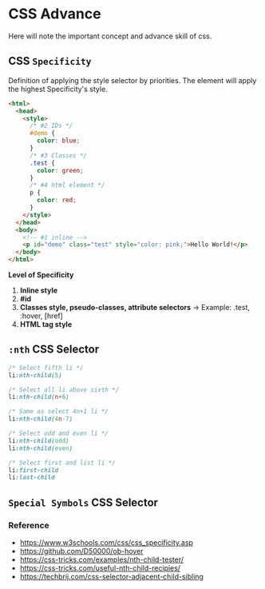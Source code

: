 # CSS Advance

Here will note the important concept and advance skill of css.

## CSS `Specificity`

Definition of applying the style selector by priorities. The element will apply the highest Specificity's style.

```html
<html>
  <head>
    <style>
      /* #2 IDs */
      #demo {
        color: blue;
      }
      /* #3 Classes */
      .test {
        color: green;
      }
      /* #4 html element */
      p {
        color: red;
      }
    </style>
  </head>
  <body>
    <!-- #1 inline -->
    <p id="demo" class="test" style="color: pink;">Hello World!</p>
  </body>
</html>
```

**Level of Specificity**

1. **Inline style**
2. **#id**
3. **Classes style, pseudo-classes, attribute selectors** -> Example: .test, :hover, [href]
4. **HTML tag style**

## `:nth` CSS Selector

```css
/* Select fifth li */
li:nth-child(5)

/* Select all li above sixth */
li:nth-child(n+6)

/* Same as select 4n+1 li */
li:nth-child(4n-7)

/* Select odd and even li */
li:nth-child(odd)
li:nth-child(even)

/* Select first and list li */
li:first-child
li:last-child
```

## `Special Symbols` CSS Selector

### Reference

- https://www.w3schools.com/css/css_specificity.asp
- https://github.com/D50000/ob-hover
- https://css-tricks.com/examples/nth-child-tester/
- https://css-tricks.com/useful-nth-child-recipies/
- https://techbrij.com/css-selector-adjacent-child-sibling
